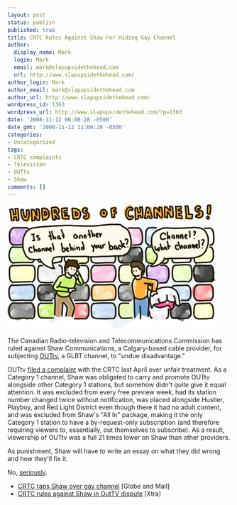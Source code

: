 ```yaml
---
layout: post
status: publish
published: true
title: CRTC Rules Against Shaw For Hiding Gay Channel
author:
  display_name: Mark
  login: Mark
  email: mark@slapupsidethehead.com
  url: http://www.slapupsidethehead.com/
author_login: Mark
author_email: mark@slapupsidethehead.com
author_url: http://www.slapupsidethehead.com/
wordpress_id: 1363
wordpress_url: http://www.slapupsidethehead.com/?p=1363
date: '2008-11-12 06:00:28 -0500'
date_gmt: '2008-11-12 11:00:28 -0500'
categories:
- Uncategorized
tags:
- CRTC complaints
- Television
- OUTtv
- Shaw
comments: []
---
```

![](/wp-content/media/2008/11/shaw-hiding.jpg "Plus, all their channels are just different pastel colours.")

The Canadian Radio-television and Telecommunications Commission has ruled against Shaw Communications, a Calgary-based cable provider, for subjecting [OUTtv](http://www.outtv.ca/ "It's so gay."), a GLBT channel, to "undue disadvantage."

OUTtv [filed a complaint](http://www.slapupsidethehead.com/2008/04/outtv-files-crtc-complaint-against-shaw/ "Gee, even non-sentient, gay channels get discriminated against.") with the CRTC last April over unfair treatment. As a Category 1 channel, Shaw was obligated to carry and promote OUTtv alongside other Category 1 stations, but somehow didn't _quite_ give it equal attention. It was excluded from every free preview week, had its station number changed twice without notification, was placed alongside Hustler, Playboy, and Red Light District even though there it had no adult content, and was excluded from Shaw's "All In" package, making it the only Category 1 station to have a by-request-only subscription (and therefore requiring viewers to, essentially, out themselves to subscribe). As a result, viewership of OUTtv was a full 21 times lower on Shaw than other providers.

As punishment, Shaw will have to write an essay on what they did wrong and how they'll fix it.

No, [seriously](http://www.crtc.gc.ca/archive/ENG/Decisions/2008/db2008-299.htm "I'm not kidding.").

- [CRTC raps Shaw over gay channel](http://www.theglobeandmail.com/servlet/story/LAC.20081106.OUT06/TPStory/TPEntertainment/Television/) [Globe and Mail]
- [CRTC rules against Shaw in OutTV dispute](http://www.xtra.ca/public/National/CRTC_rules_against_Shaw_in_OutTV_dispute-5811.aspx) [Xtra]

